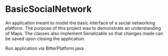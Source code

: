# BasicSocialNetwork
An application meant to model the basic interface of a social networking platform. 
The purpose of this project was to demonstrate an understanding of Maps. The classes also implement Serializable so 
that changes made can be saved upon closing the application.

Run application via BitterPlatform.java
